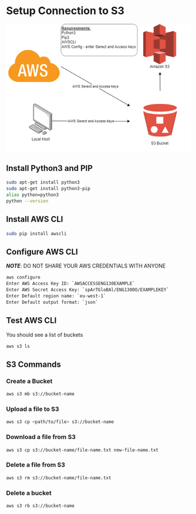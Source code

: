 # Setup Connection to S3

![S3](images/AWS-S3.png)

## Install Python3 and PIP

```bash
sudo apt-get install python3
sudo apt-get install python3-pip
alias python=python3
python --version
```

## Install AWS CLI

```bash
sudo pip install awscli
```

## Configure AWS CLI

**_NOTE_**: DO NOT SHARE YOUR AWS CREDENTIALS WITH ANYONE

```bash
aws configure
Enter AWS Access Key ID: `AWSACCESSENG130EXAMPLE`
Enter AWS Secret Access Key: `spArTGloBAl/ENG130DO/EXAMPLEKEY`
Enter Default region name: `eu-west-1`
Enter Default output format: `json`
```

## Test AWS CLI

You should see a list of buckets

```bash
aws s3 ls
```

## S3 Commands

### Create a Bucket

```bash
aws s3 mb s3://bucket-name
```

### Upload a file to S3

```bash
aws s3 cp <path/to/file> s3://bucket-name
```

### Download a file from S3

```bash
aws s3 cp s3://bucket-name/file-name.txt new-file-name.txt
```

### Delete a file from S3

```bash
aws s3 rm s3://bucket-name/file-name.txt
```

### Delete a bucket

```bash
aws s3 rb s3://bucket-name
```